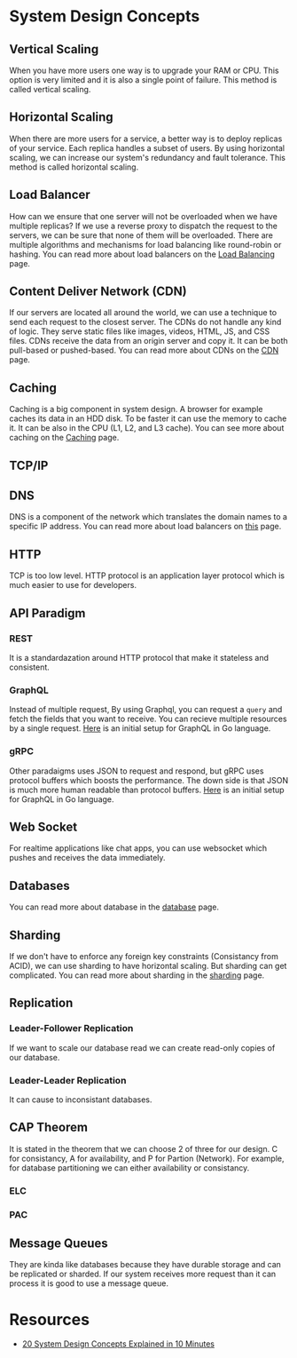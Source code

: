 # System Design Concepts

## Vertical Scaling

When you have more users one way is to upgrade your RAM or CPU. This option is very limited and it is also a single point of failure. This method is called vertical scaling.

## Horizontal Scaling

When there are more users for a service, a better way is to deploy replicas of your service. Each replica handles a subset of users. By using horizontal scaling, we can increase our system's redundancy and fault tolerance. This method is called horizontal scaling.

## Load Balancer

How can we ensure that one server will not be overloaded when we have multiple replicas? If we use a reverse proxy to dispatch the request to the servers, we can be sure that none of them will be overloaded. There are multiple algorithms and mechanisms for load balancing like round-robin or hashing. You can read more about load balancers on the [Load Balancing](Network/Load-Balancing.md) page.

## Content Deliver Network (CDN)

If our servers are located all around the world, we can use a technique to send each request to the closest server. The CDNs do not handle any kind of logic. They serve static files like images, videos, HTML, JS, and CSS files. CDNs receive the data from an origin server and copy it. It can be both pull-based or pushed-based. You can read more about CDNs on the [CDN](CDN.md) page.

## Caching

Caching is a big component in system design. A browser for example caches its data in an HDD disk. To be faster it can use the memory to cache it. It can be also in the CPU (L1, L2, and L3 cache). You can see more about caching on the [Caching](Caching.md) page.

## TCP/IP

## DNS

DNS is a component of the network which translates the domain names to a specific IP address. You can read more about load balancers on [this](Network.md##DNS) page.

## HTTP

TCP is too low level. HTTP protocol is an application layer protocol which is much easier to use for developers.

## API Paradigm

### REST

It is a standardazation around HTTP protocol that make it stateless and consistent.

### GraphQL

Instead of multiple request, By using Graphql, you can request a `query` and fetch the fields that you want to receive. You can recieve multiple resources by a single request. [Here](Golang/Go%20GraphQL.md) is an initial setup for GraphQL in Go language.

### gRPC

Other paradaigms uses JSON to request and respond, but gRPC uses protocol buffers which boosts the performance. The down side is that JSON is much more human readable than protocol buffers. [Here](Golang/gRPC.md) is an initial setup for GraphQL in Go language.

## Web Socket

For realtime applications like chat apps, you can use websocket which pushes and receives the data immediately.

## Databases

You can read more about database in the [database](Databases.md) page.

## Sharding

If we don't have to enforce any foreign key constraints (Consistancy from ACID), we can use sharding to have horizontal scaling. But sharding can get complicated. You can read more about sharding in the [sharding](Sharding.md) page.

## Replication

### Leader-Follower Replication

If we want to scale our database read we can create read-only copies of our database.

### Leader-Leader Replication

It can cause to inconsistant databases.

## CAP Theorem

It is stated in the theorem that we can choose 2 of three for our design. C for consistancy, A for availability, and P for Partion (Network). For example, for database partitioning we can either availability or consistancy.

### ELC

### PAC

## Message Queues

They are kinda like databases because they have durable storage and can be replicated or sharded. If our system receives more request than it can process it is good to use a message queue.

# Resources

- [20 System Design Concepts Explained in 10 Minutes](youtube.com/watch?v=i53Gi_K3o7I)